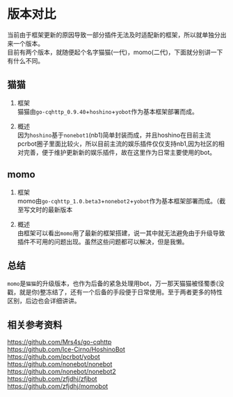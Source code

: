 # 版本对比

当前由于框架更新的原因导致一部分插件无法及时适配新的框架，所以就单独分出来一个版本。  
目前有两个版本，就随便起个名字猫猫(一代)，momo(二代)，下面就分别讲一下有什么不同。

## 猫猫

1. 框架  
    猫猫由`go-cqhttp_0.9.40`+`hoshino`+`yobot`作为基本框架部署而成。

2. 概述  
    因为`hoshino`基于`nonebot1`(nb1)简单封装而成，并且hoshino在目前主流pcrbot圈子里面比较火，所以目前主流的娱乐插件仅仅支持nb1,因为社区的相对完善，便于维护更新新的娱乐插件，故在这里作为日常主要使用的bot。

## momo

1. 框架  
    momo由`go-cqhttp_1.0.beta3`+`nonebot2`+`yobot`作为基本框架部署而成。（截至写文时的最新版本

2. 概述  
    由框架可以看出`momo`用了最新的框架搭建，说一其中就无法避免由于升级导致插件不可用的问题出现。虽然这些问题都可以解决，但是我懒。

## 总结

`momo`是`猫猫`的升级版本，也作为后备的紧急处理用bot，万一那天猫猫被怪蜀黍(没戳，就是你)整冻结了，还有一个后备的手段便于日常使用。至于两者更多的特性区别，后边也会详细讲讲。

## 相关参考资料

<https://github.com/Mrs4s/go-cqhttp>  
<https://github.com/Ice-Cirno/HoshinoBot>  
<https://github.com/pcrbot/yobot>  
<https://github.com/nonebot/nonebot>  
<https://github.com/nonebot/nonebot2>  
<https://github.com/zfjdhj/zfjbot>  
<https://github.com/zfjdhj/momobot>
